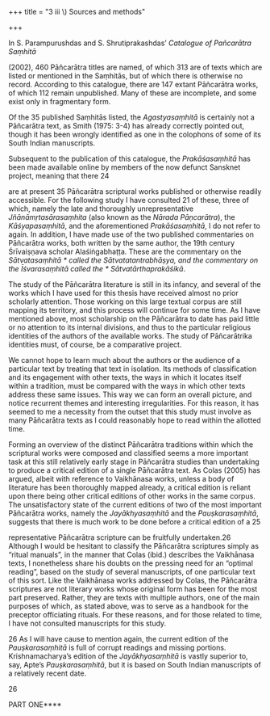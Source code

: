 +++
title = "3 iii \\) Sources and methods"

+++

In S. Parampurushdas and S. Shrutiprakashdas’ *Catalogue of Pañcarātra Saṃhitā*

\(2002\), 460 Pāñcarātra titles are named, of which 313 are of texts which are listed or mentioned in the Saṃhitās, but of which there is otherwise no record. According to this catalogue, there are 147 extant Pāñcarātra works, of which 112 remain unpublished. Many of these are incomplete, and some exist only in fragmentary form. 

Of the 35 published Saṃhitās listed, the *Agastyasaṃhitā* is certainly not a Pāñcarātra text, as Smith \(1975: 3-4\) has already correctly pointed out, though it has been wrongly identified as one in the colophons of some of its South Indian manuscripts. 

Subsequent to the publication of this catalogue, the *Prakāśasaṃhitā* has been made available online by members of the now defunct Sansknet project, meaning that there 24 

are at present 35 Pāñcarātra scriptural works published or otherwise readily accessible. For the following study I have consulted 21 of these, three of which, namely the late and thoroughly unrepresentative *Jñānāmṛtasārasaṃhita* \(also known as the *Nārada Pāṇcarātra*\), the *Kāśyapasaṃhitā*, and the aforementioned *Prakāśasaṃhitā*, I do not refer to again. In addition, I have made use of the two published commentaries on Pāñcarātra works, both written by the same author, the 19th century Śrīvaiṣṇava scholar Alaśiṅgabhaṭṭa. These are the commentary on the *Sātvatasaṃhitā * called the *Sātvatatantrabhāṣya*, and the commentary on the *Īśvarasaṃhitā* called the * Sātvatārthaprakāśikā*. 

The study of the Pāñcarātra literature is still in its infancy, and several of the works which I have used for this thesis have received almost no prior scholarly attention. Those working on this large textual corpus are still mapping its territory, and this process will continue for some time. As I have mentioned above, most scholarship on the Pāñcarātra to date has paid little or no attention to its internal divisions, and thus to the particular religious identities of the authors of the available works. The study of Pāñcarātrika identities must, of course, be a comparative project. 

We cannot hope to learn much about the authors or the audience of a particular text by treating that text in isolation. Its methods of classification and its engagement with other texts, the ways in which it locates itself within a tradition, must be compared with the ways in which other texts address these same issues. This way we can form an overall picture, and notice recurrent themes and interesting irregularities. For this reason, it has seemed to me a necessity from the outset that this study must involve as many Pāñcarātra texts as I could reasonably hope to read within the allotted time. 

Forming an overview of the distinct Pāñcarātra traditions within which the scriptural works were composed and classified seems a more important task at this still relatively early stage in Pāñcarātra studies than undertaking to produce a critical edition of a single Pāñcarātra text. As Colas \(2005\) has argued, albeit with reference to Vaikhānasa works, unless a body of literature has been thoroughly mapped already, a critical edition is reliant upon there being other critical editions of other works in the same corpus. The unsatisfactory state of the current editions of two of the most important Pāñcarātra works, namely the *Jayākhyasaṃhitā* and the *Pauṣkarasaṃhitā*, suggests that there is much work to be done before a critical edition of a 25 

representative Pāñcarātra scripture can be fruitfully undertaken.26 Although I would be hesitant to classify the Pāñcarātra scriptures simply as “ritual manuals”, in the manner that Colas \(ibid.\) describes the Vaikhānasa texts, I nonetheless share his doubts on the pressing need for an “optimal reading”, based on the study of several manuscripts, of one particular text of this sort. Like the Vaikhānasa works addressed by Colas, the Pāñcarātra scriptures are not literary works whose original form has been for the most part preserved. Rather, they are texts with multiple authors, one of the main purposes of which, as stated above, was to serve as a handbook for the preceptor officiating rituals. For these reasons, and for those related to time, I have not consulted manuscripts for this study. 

26 As I will have cause to mention again, the current edition of the *Pauṣkarasaṃhitā* is full of corrupt readings and missing portions. Krishnamacharya’s edition of the *Jayākhyasaṃhitā* is vastly superior to, say, Apte’s *Pauṣkarasaṃhitā*, but it is based on South Indian manuscripts of a relatively recent date. 

26 

PART ONE****